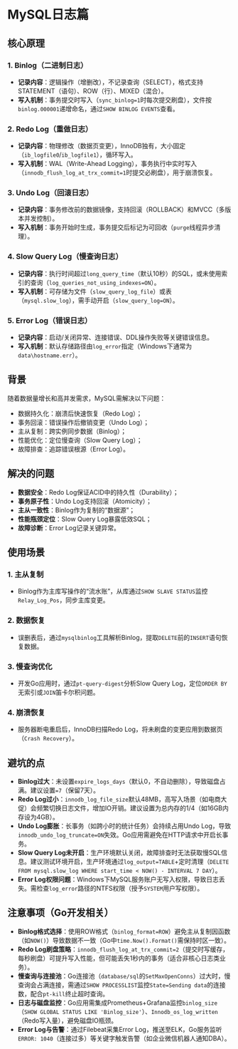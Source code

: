 # MySQL日志篇

## 核心原理
### 1. Binlog（二进制日志）
- **记录内容**：逻辑操作（增删改），不记录查询（SELECT），格式支持STATEMENT（语句）、ROW（行）、MIXED（混合）。
- **写入机制**：事务提交时写入（`sync_binlog=1`时每次提交刷盘），文件按`binlog.000001`递增命名，通过`SHOW BINLOG EVENTS`查看。

### 2. Redo Log（重做日志）
- **记录内容**：物理修改（数据页变更），InnoDB独有，大小固定（`ib_logfile0`/`ib_logfile1`），循环写入。
- **写入机制**：WAL（Write-Ahead Logging），事务执行中实时写入（`innodb_flush_log_at_trx_commit=1`时提交必刷盘），用于崩溃恢复。

### 3. Undo Log（回滚日志）
- **记录内容**：事务修改前的数据镜像，支持回滚（ROLLBACK）和MVCC（多版本并发控制）。
- **写入机制**：事务开始时生成，事务提交后标记为可回收（`purge`线程异步清理）。

### 4. Slow Query Log（慢查询日志）
- **记录内容**：执行时间超过`long_query_time`（默认10秒）的SQL，或未使用索引的查询（`log_queries_not_using_indexes=ON`）。
- **写入机制**：可存储为文件（`slow_query_log_file`）或表（`mysql.slow_log`），需手动开启（`slow_query_log=ON`）。

### 5. Error Log（错误日志）
- **记录内容**：启动/关闭异常、连接错误、DDL操作失败等关键错误信息。
- **写入机制**：默认存储路径由`log_error`指定（Windows下通常为`data\hostname.err`）。

## 背景
随着数据量增长和高并发需求，MySQL需解决以下问题：
- 数据持久化：崩溃后快速恢复（Redo Log）；
- 事务回滚：错误操作后撤销变更（Undo Log）；
- 主从复制：跨实例同步数据（Binlog）；
- 性能优化：定位慢查询（Slow Query Log）；
- 故障排查：追踪错误根源（Error Log）。

## 解决的问题
- **数据安全**：Redo Log保证ACID中的持久性（Durability）；
- **事务原子性**：Undo Log支持回滚（Atomicity）；
- **主从一致性**：Binlog作为复制的“数据源”；
- **性能瓶颈定位**：Slow Query Log暴露低效SQL；
- **故障诊断**：Error Log记录关键异常。

## 使用场景
### 1. 主从复制
- Binlog作为主库写操作的“流水账”，从库通过`SHOW SLAVE STATUS`监控`Relay_Log_Pos`，同步主库变更。

### 2. 数据恢复
- 误删表后，通过`mysqlbinlog`工具解析Binlog，提取`DELETE`前的`INSERT`语句恢复数据。

### 3. 慢查询优化
- 开发Go应用时，通过`pt-query-digest`分析Slow Query Log，定位`ORDER BY`无索引或`JOIN`笛卡尔积问题。

### 4. 崩溃恢复
- 服务器断电重启后，InnoDB扫描Redo Log，将未刷盘的变更应用到数据页（`Crash Recovery`）。

## 避坑的点
- **Binlog过大**：未设置`expire_logs_days`（默认0，不自动删除），导致磁盘占满。建议设置`=7`（保留7天）。
- **Redo Log过小**：`innodb_log_file_size`默认48MB，高写入场景（如电商大促）会频繁切换日志文件，增加IO开销。建议设置为总内存的1/4（如16GB内存设为4GB）。
- **Undo Log膨胀**：长事务（如跨小时的统计任务）会持续占用Undo Log，导致`innodb_undo_log_truncate=ON`失效。Go应用需避免在HTTP请求中开启长事务。
- **Slow Query Log未开启**：生产环境默认关闭，故障排查时无法获取慢SQL信息。建议测试环境开启，生产环境通过`log_output=TABLE`+定时清理（`DELETE FROM mysql.slow_log WHERE start_time < NOW() - INTERVAL 7 DAY`）。
- **Error Log权限问题**：Windows下MySQL服务账户无写入权限，导致日志丢失。需检查`log_error`路径的NTFS权限（授予`SYSTEM`用户写权限）。

## 注意事项（Go开发相关）
- **Binlog格式选择**：使用ROW格式（`binlog_format=ROW`）避免主从复制因函数（如`NOW()`）导致数据不一致（Go中`time.Now().Format()`需保持时区一致）。
- **Redo Log刷盘策略**：`innodb_flush_log_at_trx_commit=2`（提交时写缓存，每秒刷盘）可提升写入性能，但可能丢失1秒内的事务（适合非核心日志类业务）。
- **慢查询与连接池**：Go连接池（`database/sql`的`SetMaxOpenConns`）过大时，慢查询会占满连接，需通过`SHOW PROCESSLIST`监控`State=Sending data`的连接数，配合`pt-kill`终止超时查询。
- **日志与磁盘监控**：Go应用需集成Prometheus+Grafana监控`binlog_size`（`SHOW GLOBAL STATUS LIKE 'Binlog_size'`）、`Innodb_os_log_written`（Redo写入量），避免磁盘IO瓶颈。
- **Error Log与告警**：通过Filebeat采集Error Log，推送至ELK，Go服务监听`ERROR: 1040`（连接过多）等关键字触发告警（如企业微信机器人通知DBA）。